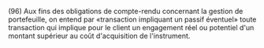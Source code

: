 (96) Aux fins des obligations de compte-rendu concernant la gestion de portefeuille, on entend par «transaction impliquant un passif éventuel» toute transaction qui implique pour le client un engagement réel ou potentiel d'un montant supérieur au coût d'acquisition de l'instrument.